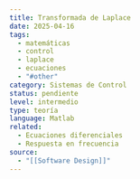 ```yaml
---
title: Transformada de Laplace
date: 2025-04-16
tags:
  - matemáticas
  - control
  - laplace
  - ecuaciones
  - "#other"
category: Sistemas de Control
status: pendiente
level: intermedio
type: teoría
language: Matlab
related:
  - Ecuaciones diferenciales
  - Respuesta en frecuencia
source:
  - "[[Software Design]]"
---
```

